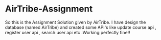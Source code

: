 # AirTribe-Assignment
So this is the Assignment Solution given by AirTribe. I have design the database (named AirTribe) and created some API's like update course api , register user api , search user api etc .Working perfectly fine!!

